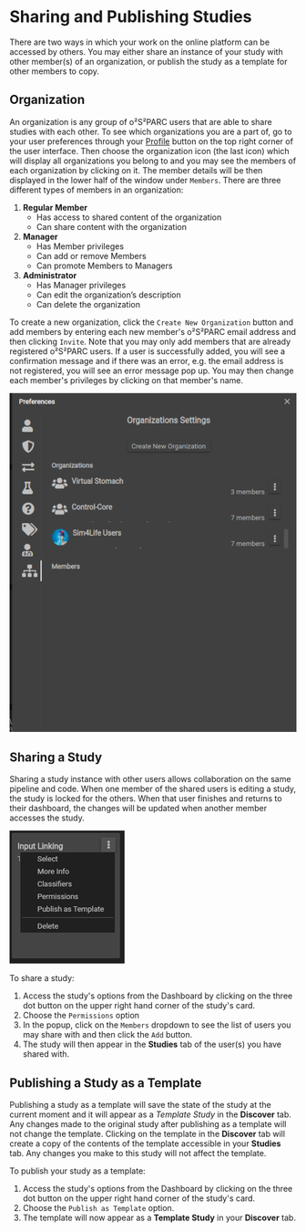 # Sharing and Publishing Studies

There are two ways in which your work on the online platform can be accessed by others. You may either share an instance of your study with other member(s) of an organization, or  publish the study as a template for other members to copy. 

## Organization
An organization is any group of o²S²PARC users that are able to share studies with each other. To see which organizations you are a part of, go to your user preferences through your [Profile](docs/platform_introduction/main_window_and_navigation/user_setup/profile) button on the top right corner of the user interface. Then choose the organization icon (the last icon) which will display all organizations you belong to and you may see the members of each organization by clicking on it. The member details will be then displayed in the lower half of the window under ```Members```. There are three different types of members in an organization:
1. **Regular Member**
    * Has access to shared content of the organization
    * Can share content with the organization
2. **Manager**
    * Has Member privileges
    * Can add or remove Members
    * Can promote Members to Managers
3. **Administrator**
    * Has Manager privileges
    * Can edit the organization’s description
    * Can delete the organization

To create a new organization, click the ```Create New Organization``` button and add members by entering each new member's o²S²PARC email address and then clicking ```Invite```. Note that you may only add members that are already registered o²S²PARC users. If a user is successfully added, you will see a confirmation message and if there was an error, e.g. the email address is not registered, you will see an error message pop up. You may then change each member's privileges by clicking on that member's name. 

![organization](../../_media/organization.png)

## Sharing a Study
Sharing a study instance with other users allows collaboration on the same pipeline and code. When one member of the shared users is editing a study, the study is locked for the others. When that user finishes and returns to their dashboard, the changes will be updated when another member accesses the study. 

![studyoptions](https://github.com/ITISFoundation/osparc-manual-z43/blob/master/docs/_media/studyoptions.png?raw=true)

To share a study:
1. Access the study's options from the Dashboard by clicking on the three dot button on the upper right hand corner of the study's card. 
2. Choose the ```Permissions``` option
3. In the popup, click on the ```Members``` dropdown to see the list of users you may share with and then click the ```Add``` button.
4. The study will then appear in the **Studies** tab of the user(s) you have shared with. 

## Publishing a Study as a Template
Publishing a study as a template will save the state of the study at the current moment and it will appear as a *Template Study* in the **Discover** tab. Any changes made to the original study after publishing as a template will not change the template. Clicking on the template in the **Discover** tab will create a copy of the contents of the template accessible in your **Studies** tab. Any changes you make to this study will not affect the template. 

To publish your study as a template:
1. Access the study's options from the Dashboard by clicking on the three dot button on the upper right hand corner of the study's card. 
2. Choose the ```Publish as Template``` option.
3. The template will now appear as a **Template Study** in your **Discover** tab.
